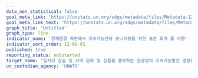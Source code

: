 ```yaml
---
data_non_statistical: false
goal_meta_link: 'https://unstats.un.org/sdgs/metadata/files/Metadata-12-0b-01.pdf'
goal_meta_link_text: 'https://unstats.un.org/sdgs/metadata/files/Metadata-12-0b-01.pdf'
graph_title: 'Untitled'
graph_type: line
indicator_name: '경제환경 측면에서 지속가능관광 모니터링을 위한 표준 회계 툴 이행'
indicator_sort_order: 12-0b-01
published: true
reporting_status: notstarted
target_name: '일자리 창출 및 지역 문화 및 상품을 홍보하는 관광업의 지속가능발전 영향을 모니터링 하는 도구 개발 및 이행'
un_custodian_agency: 'UNWTO'
---
```

